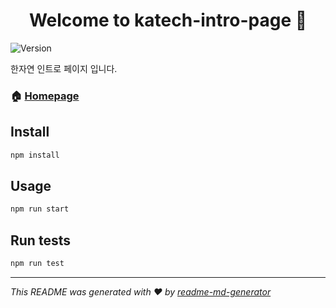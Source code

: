 <h1 align="center">Welcome to katech-intro-page 👋</h1>
<p>
  <img alt="Version" src="https://img.shields.io/badge/version-0.1.0-blue.svg?cacheSeconds=2592000" />
</p>

한자연 인트로 페이지 입니다.

### 🏠 [Homepage](https://xiilab.github.io/katech-intro/)

## Install

```sh
npm install
```

## Usage

```sh
npm run start
```

## Run tests

```sh
npm run test
```

***
_This README was generated with ❤️ by [readme-md-generator](https://github.com/kefranabg/readme-md-generator)_